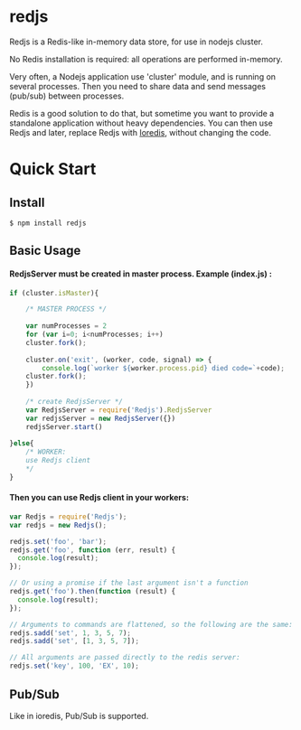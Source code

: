 # redjs
Redjs is a Redis-like in-memory data store, for use in nodejs cluster.

No Redis installation is required: all operations are performed in-memory.

Very often, a Nodejs application use 'cluster' module, and is running on several processes. Then you need to share data and send messages (pub/sub) between processes.

Redis is a good solution to do that, but sometime you want to provide a standalone application without heavy dependencies. You can then use Redjs and later, replace Redjs with [Ioredis](https://github.com/luin/ioredis), without changing the code.


# Quick Start

## Install
```shell
$ npm install redjs
```

## Basic Usage

#### RedjsServer must be created in master process. Example (index.js) :

```javascript
if (cluster.isMaster){

    /* MASTER PROCESS */
    
    var numProcesses = 2
    for (var i=0; i<numProcesses; i++)
	cluster.fork();
		
    cluster.on('exit', (worker, code, signal) => {
    	console.log(`worker ${worker.process.pid} died code=`+code);
	cluster.fork();
    })
    
    /* create RedjsServer */
    var RedjsServer = require('Redjs').RedjsServer		
    var redjsServer = new RedjsServer({})
    redjsServer.start()
    
}else{
    /* WORKER: 
    use Redjs client
    */				
}
```

#### Then you can use Redjs client in your workers:
  
```javascript
var Redjs = require('Redjs');
var redjs = new Redjs();

redjs.set('foo', 'bar');
redjs.get('foo', function (err, result) {
  console.log(result);
});

// Or using a promise if the last argument isn't a function
redjs.get('foo').then(function (result) {
  console.log(result);
});

// Arguments to commands are flattened, so the following are the same:
redjs.sadd('set', 1, 3, 5, 7);
redjs.sadd('set', [1, 3, 5, 7]);

// All arguments are passed directly to the redis server:
redjs.set('key', 100, 'EX', 10);
```

## Pub/Sub

Like in ioredis, Pub/Sub is supported.


